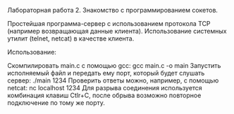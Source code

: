Лабораторная работа 2. Знакомство с программированием сокетов.

Простейшая программа-сервер с использованием протокола TCP (например возвращающая данные клиента). Использование системных утилит (telnet, netcat) в качестве клиента.

Использование:

Скомпилировать main.c с помощью gcc: gcc main.c -o main
Запустить исполняемый файл и передать ему порт, который будет слушать сервер: ./main 1234
Проверить ответы можно, например, с помощью netcat: nc localhost 1234
Для разрыва соединения используется комбинация клавиш Ctlr+C, после обрыва возможно повторное подключение по тому же порту.
